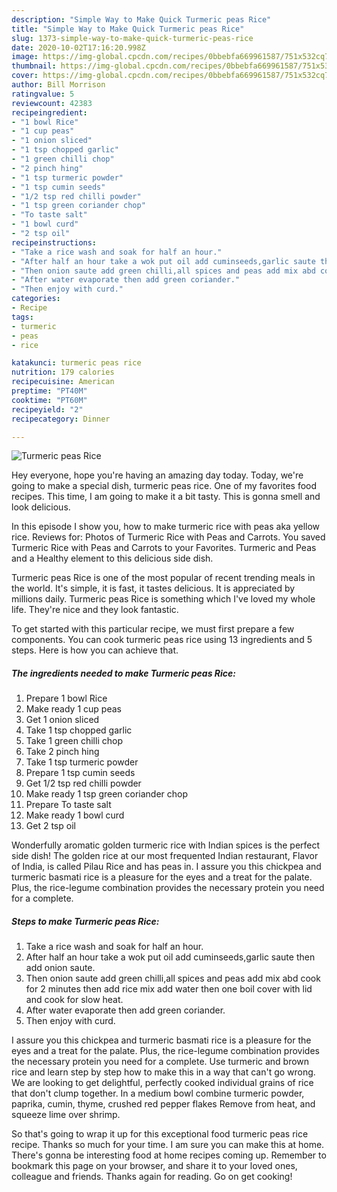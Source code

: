 ```yaml
---
description: "Simple Way to Make Quick Turmeric peas Rice"
title: "Simple Way to Make Quick Turmeric peas Rice"
slug: 1373-simple-way-to-make-quick-turmeric-peas-rice
date: 2020-10-02T17:16:20.998Z
image: https://img-global.cpcdn.com/recipes/0bbebfa669961587/751x532cq70/turmeric-peas-rice-recipe-main-photo.jpg
thumbnail: https://img-global.cpcdn.com/recipes/0bbebfa669961587/751x532cq70/turmeric-peas-rice-recipe-main-photo.jpg
cover: https://img-global.cpcdn.com/recipes/0bbebfa669961587/751x532cq70/turmeric-peas-rice-recipe-main-photo.jpg
author: Bill Morrison
ratingvalue: 5
reviewcount: 42383
recipeingredient:
- "1 bowl Rice"
- "1 cup peas"
- "1 onion sliced"
- "1 tsp chopped garlic"
- "1 green chilli chop"
- "2 pinch hing"
- "1 tsp turmeric powder"
- "1 tsp cumin seeds"
- "1/2 tsp red chilli powder"
- "1 tsp green coriander chop"
- "To taste salt"
- "1 bowl curd"
- "2 tsp oil"
recipeinstructions:
- "Take a rice wash and soak for half an hour."
- "After half an hour take a wok put oil add cuminseeds,garlic saute then add onion saute."
- "Then onion saute add green chilli,all spices and peas add mix abd cook for 2 minutes then add rice mix add water then one boil cover with lid and cook for slow heat."
- "After water evaporate then add green coriander."
- "Then enjoy with curd."
categories:
- Recipe
tags:
- turmeric
- peas
- rice

katakunci: turmeric peas rice 
nutrition: 179 calories
recipecuisine: American
preptime: "PT40M"
cooktime: "PT60M"
recipeyield: "2"
recipecategory: Dinner

---
```



![Turmeric peas Rice](https://img-global.cpcdn.com/recipes/0bbebfa669961587/751x532cq70/turmeric-peas-rice-recipe-main-photo.jpg)

Hey everyone, hope you're having an amazing day today. Today, we're going to make a special dish, turmeric peas rice. One of my favorites food recipes. This time, I am going to make it a bit tasty. This is gonna smell and look delicious.

In this episode I show you, how to make turmeric rice with peas aka yellow rice. Reviews for: Photos of Turmeric Rice with Peas and Carrots. You saved Turmeric Rice with Peas and Carrots to your Favorites. Turmeric and Peas and a Healthy element to this delicious side dish.

Turmeric peas Rice is one of the most popular of recent trending meals in the world. It's simple, it is fast, it tastes delicious. It is appreciated by millions daily. Turmeric peas Rice is something which I've loved my whole life. They're nice and they look fantastic.


To get started with this particular recipe, we must first prepare a few components. You can cook turmeric peas rice using 13 ingredients and 5 steps. Here is how you can achieve that.

<!--inarticleads1-->

##### The ingredients needed to make Turmeric peas Rice:

1. Prepare 1 bowl Rice
1. Make ready 1 cup peas
1. Get 1 onion sliced
1. Take 1 tsp chopped garlic
1. Take 1 green chilli chop
1. Take 2 pinch hing
1. Take 1 tsp turmeric powder
1. Prepare 1 tsp cumin seeds
1. Get 1/2 tsp red chilli powder
1. Make ready 1 tsp green coriander chop
1. Prepare To taste salt
1. Make ready 1 bowl curd
1. Get 2 tsp oil


Wonderfully aromatic golden turmeric rice with Indian spices is the perfect side dish! The golden rice at our most frequented Indian restaurant, Flavor of India, is called Pilau Rice and has peas in. I assure you this chickpea and turmeric basmati rice is a pleasure for the eyes and a treat for the palate. Plus, the rice-legume combination provides the necessary protein you need for a complete. 

<!--inarticleads2-->

##### Steps to make Turmeric peas Rice:

1. Take a rice wash and soak for half an hour.
1. After half an hour take a wok put oil add cuminseeds,garlic saute then add onion saute.
1. Then onion saute add green chilli,all spices and peas add mix abd cook for 2 minutes then add rice mix add water then one boil cover with lid and cook for slow heat.
1. After water evaporate then add green coriander.
1. Then enjoy with curd.


I assure you this chickpea and turmeric basmati rice is a pleasure for the eyes and a treat for the palate. Plus, the rice-legume combination provides the necessary protein you need for a complete. Use turmeric and brown rice and learn step by step how to make this in a way that can&#39;t go wrong. We are looking to get delightful, perfectly cooked individual grains of rice that don&#39;t clump together. In a medium bowl combine turmeric powder, paprika, cumin, thyme, crushed red pepper flakes Remove from heat, and squeeze lime over shrimp. 

So that's going to wrap it up for this exceptional food turmeric peas rice recipe. Thanks so much for your time. I am sure you can make this at home. There's gonna be interesting food at home recipes coming up. Remember to bookmark this page on your browser, and share it to your loved ones, colleague and friends. Thanks again for reading. Go on get cooking!

